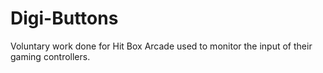 Digi-Buttons
============

Voluntary work done for Hit Box Arcade used to monitor the input of their gaming controllers.
